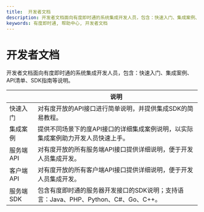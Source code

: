 ```yaml
---
title:  开发者文档
description: 开发者文档面向有度即时通的系统集成开发人员，包含：快速入门、集成案例、API清单、SDK指南等说明。
keywords: 有度即时通, 帮助中心, 开发者文档
---
```


# 开发者文档

开发者文档面向有度即时通的系统集成开发人员，包含：快速入门、集成案例、API清单、SDK指南等说明。

|           | 说明                                                         |
| --------- | ------------------------------------------------------------ |
| 快速入门  | 对有度开放的API接口进行简单说明，并提供集成SDK的简易教程。   |
| 集成案例  | 提供不同场景下的度API接口的详细集成案例说明，以实际集成案例助力开发人员快速上手。 |
| 服务端API | 对有度开放的所有服务端API接口提供详细说明，便于开发人员集成开发。 |
| 客户端API | 对有度开放的所有客户端API接口提供详细说明，便于开发人员集成开发。 |
| 服务端SDK | 包含有度即时通的服务器开发接口的SDK说明；支持语言：Java、PHP、Python、C#、Go、C++。 |

